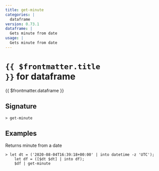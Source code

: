 ```yaml
---
title: get-minute
categories: |
  dataframe
version: 0.73.1
dataframe: |
  Gets minute from date
usage: |
  Gets minute from date
---
```


# <code>{{ $frontmatter.title }}</code> for dataframe

<div class='command-title'>{{ $frontmatter.dataframe }}</div>

## Signature

```> get-minute ```

## Examples

Returns minute from a date
```shell
> let dt = ('2020-08-04T16:39:18+00:00' | into datetime -z 'UTC');
    let df = ([$dt $dt] | into df);
    $df | get-minute
```
